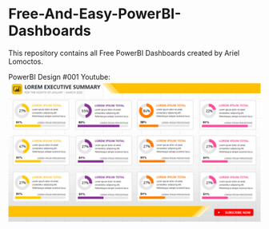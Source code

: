 # Free-And-Easy-PowerBI-Dashboards
This repository contains all Free PowerBI Dashboards created by Ariel Lomoctos.

PowerBI Design #001
Youtube:
![PowerBI Design #001](https://raw.githubusercontent.com/ArielLomoctos/Free-And-Easy-PowerBI-Dashboards/master/Image%20001.PNG)
